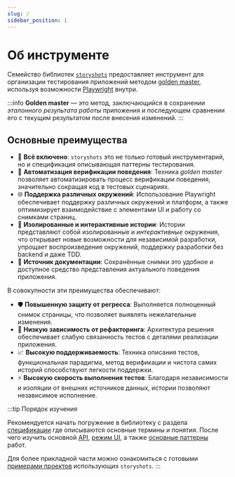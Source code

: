 ```yaml
---
slug: /
sidebar_position: 1
---
```


# Об инструменте

Семейство библиотек [`storyshots`](https://github.com/storyshots/storyshots) предоставляет инструмент для организации
тестирования приложений методом [golden master](https://en.wikipedia.org/wiki/Characterization_test), используя
возможности [Playwright](https://playwright.dev/) внутри.

:::info
**Golden master** — это метод, заключающийся в сохранении *эталонного результата работы* приложения и последующем
сравнении его с текущим результатом после внесения изменений.
:::

## Основные преимущества

- 💯 **Всё включено**: `storyshots` это не только готовый инструментарий, но и спецификация описывающая паттерны
  тестирования.
- 🚀 **Автоматизация верификации поведения**: Техника *golden master* позволяет автоматизировать процесс верификации
  поведения, значительно сокращая код в тестовых сценариях.
- 🌐 **Поддержка различных окружений**: Использование Playwright обеспечивает поддержку различных окружений и платформ, а
  также оптимизирует взаимодействие с элементами UI и работу со снимками страниц.
- 🧩 **Изолированные и интерактивные истории**: Истории представляют собой изолированные и *интерактивные* окружения, что
  открывает новые возможности для независимой разработки, упрощает воспроизведение окружений, поддержку разработки без
  backend и даже TDD.
- 📝 **Источник документации**: Сохранённые снимки это удобное и доступное средство представления актуального поведения
  приложения.

В совокупности эти преимущества обеспечивают:

- 🛡️ **Повышенную защиту от регресса**: Выполняется полноценный снимок страницы, что позволяет выявлять нежелательные
  изменения.
- 🔧 **Низкую зависимость от рефакторинга**: Архитектура решения обеспечивает слабую связанность тестов с деталями
  реализации приложения.
- 📈 **Высокую поддерживаемость**: Техника описания тестов, функциональная парадигма, метод верификации и чистота самих
  историй способствуют легкости поддержки.
- ⚡ **Высокую скорость выполнения тестов**: Благодаря независимости и изоляции от внешних источников данных, истории
  позволяют независимое исполнение.

:::tip Порядок изучения

Рекомендуется начать погружение в библиотеку с раздела [спецификации](/specification/) где описываются основные
термины и понятия.
После чего изучить основной [API](/API/), [режим UI](/ui/), а также [основные паттерны](/patterns/) работ.

Для более прикладной части можно ознакомиться с
готовыми [примерами проектов](https://github.com/storyshots/storyshots/tree/master/examples) использующих `storyshots`.
:::
